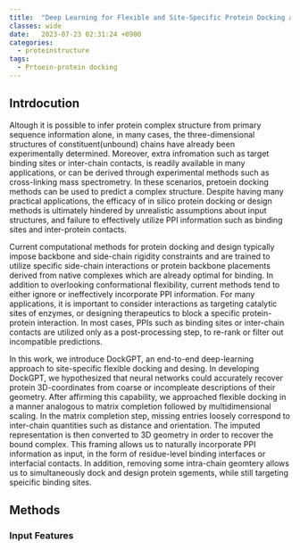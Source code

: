 ```yaml
---
title:  "Deep Learning for Flexible and Site-Specific Protein Docking and Design(2023)"
classes: wide
date:   2023-07-23 02:31:24 +0900
categories: 
  - proteinstructure
tags:
  - Prtoein-protein docking
---
```


## Intrdocution

Altough it is possible to infer protein complex structure from primary sequence information alone, in many cases, the three-dimensional structures of constituent(unbound) chains have already been experimentally determined. Moreover, extra infromation such as target binding sites or inter-chain contacts, is readily available in many applications, or can be derived through experimental methods such as cross-linking mass spectrometry. In these scenarios, pretoein docking methods can be used to predict a complex structure. Despite having many practical applications, the efficacy of in silico protein docking or design methods is ultimately hindered by unrealistic assumptions about input structures, and failure to effectively utilize PPI information such as binding sites and inter-protein contacts. 

Current computational methods for protein docking and design typically impose backbone and side-chain rigidity constraints and are trained to utilize specific side-chain interactions or protein backbone placements derived from native complexes which are already optimal for binding. In addition to overlooking conformational flexibility, current methods tend to either ignore or ineffectively incorporate PPI information. For many applications, it is important to consider interactions as targeting catalytic sites of enzymes, or designing therapeutics to block a specific protein-protein interaction. In most cases, PPIs such as binding sites or inter-chain contacts are utilized only as a post-processing step, to re-rank or filter out incompatible predictions.

In this work, we introduce DockGPT, an end-to-end deep-learning approach to site-specific flexible docking and desing. In developing DockGPT, we hypothesized that neural networks could accurately recover protein 3D-coordinates from coarse or incompleate descriptions of their geometry. After affirming this capability, we approached flexible docking in a manner analogous to matrix completion followed by multidimensional scaling. In the matrix completion step, missing entries loosely correspond to inter-chain quantities such as distance and orientation. The imputed representation is then converted to 3D geometry in order to recover the bound complex. This framing allows us to naturally incorporate PPI information as input, in the form of residue-level binding interfaces or interfacial contacts. In addition, removing some intra-chain geomtery allows us to simultaneously dock and design protein sgements, while still targeting speicific binding sites. 

## Methods

### Input Features


